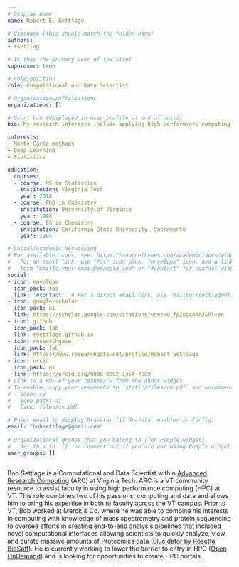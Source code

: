 ```yaml
---
# Display name
name: Robert E. Settlage

# Username (this should match the folder name)
authors:
- rsettlag

# Is this the primary user of the site?
superuser: true

# Role/position
role: Computational and Data Scientist

# Organizations/Affiliations
organizations: []

# Short bio (displayed in user profile at end of posts)
bio: My research interests include applying high performance computing methods to data intensive problems.  I am particularly interested in Monte Carlo methods and Deep Learning.

interests:
- Monte Carlo methods
- Deep Learning
- Statistics

education:
  courses:
  - course: MS in Statistics
    institution: Virginia Tech
    year: 2018
  - course: PhD in Chemistry
    institution: University of Virginia
    year: 1998
  - course: BS in Chemistry
    institution: California State University, Sacramento
    year: 1994

# Social/Academic Networking
# For available icons, see: https://sourcethemes.com/academic/docs/widgets/#icons
#   For an email link, use "fas" icon pack, "envelope" icon, and a link in the
#   form "mailto:your-email@example.com" or "#contact" for contact widget.
social:
- icon: envelope
  icon_pack: fas
  link: '#contact'  # For a direct email link, use "mailto:rsettlag@vt.edu".
- icon: google-scholar
  icon_pack: ai
  link: https://scholar.google.com/citations?user=Q_fpZUgAAAAJ&hl=en
- icon: github
  icon_pack: fab
  link: rsettlage.github.io
- icon: researchgate
  icon_pack: fab
  link: https://www.researchgate.net/profile/Robert_Settlage
- icon: orcid
  icon_pack: ai
  link: https://orcid.org/0000-0002-1354-7609
# Link to a PDF of your resume/CV from the About widget.
# To enable, copy your resume/CV to `static/files/cv.pdf` and uncomment the lines below.  
# - icon: cv
#   icon_pack: ai
#   link: files/cv.pdf

# Enter email to display Gravatar (if Gravatar enabled in Config)
email: "bobsettlage@gmail.com"
  
# Organizational groups that you belong to (for People widget)
#   Set this to `[]` or comment out if you are not using People widget.  
user_groups: []
---
```


Bob Settlage is a Computational and Data Scientist within [Advanced Research Computing](www.arc.vt.edu) (ARC) at Virginia Tech. ARC is a VT community resource to assist faculty in using high performance computing (HPC) at VT. This role combines two of his passions, computing and data and allows him to bring his expertise in both to faculty across the VT campus. Prior to VT, Bob worked at Merck &amp; Co. where he was able to combine his interests in computing with knowledge of mass spectrometry and protein sequencing to oversee efforts in creating end-to-end analysis pipelines that included novel computational interfaces allowing scientists to quickly analyze, view and curate massive amounts of Proteomics data ([Elucidator by Rosetta BioSoft](https://www.g6g-softwaredirectory.com/bio/proteomics/mass-spec/20086RosettaElucidatorSystem.php)). He is currently working to lower the barrier to entry in HPC ([Open OnDemand](http://openondemand.org/)) and is looking for opportunities to create HPC portals.
